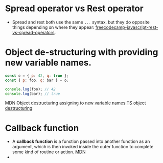 # Spread operator vs Rest operator
- Spread and rest both use the same `...` syntax, but they do opposite things depending on where they appear: [freecodecamp-javascript-rest-vs-spread-operators](https://www.freecodecamp.org/news/javascript-rest-vs-spread-operators/).
# Object de-structuring with providing new variable names.
``` js 
const o = { p: 42, q: true };
const { p: foo, q: bar } = o;

console.log(foo); // 42
console.log(bar); // true

```
[MDN Object destructuring assigning to new variable names](https://developer.mozilla.org/en-US/docs/Web/JavaScript/Reference/Operators/Destructuring_assignment#assigning_to_new_variable_names)
[TS object destructuring](https://www.typescriptlang.org/docs/handbook/variable-declarations.html#object-destructuring)
# Callback function
- A **callback function** is a function passed into another function as an argument, which is then invoked inside the outer function to complete some kind of routine or action. [MDN](https://developer.mozilla.org/en-US/docs/Glossary/Callback_function)
- 